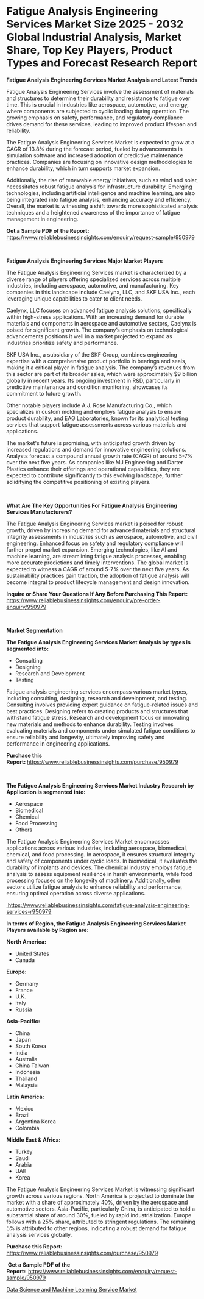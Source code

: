 <p><h1>Fatigue Analysis Engineering Services Market Size 2025 - 2032 Global Industrial Analysis, Market Share, Top Key Players, Product Types and Forecast Research Report</h1></p><p><strong>Fatigue Analysis Engineering Services Market Analysis and Latest Trends</strong></p>
<p><p>Fatigue Analysis Engineering Services involve the assessment of materials and structures to determine their durability and resistance to fatigue over time. This is crucial in industries like aerospace, automotive, and energy, where components are subjected to cyclic loading during operation. The growing emphasis on safety, performance, and regulatory compliance drives demand for these services, leading to improved product lifespan and reliability.</p><p>The Fatigue Analysis Engineering Services Market is expected to grow at a CAGR of 13.8% during the forecast period, fueled by advancements in simulation software and increased adoption of predictive maintenance practices. Companies are focusing on innovative design methodologies to enhance durability, which in turn supports market expansion. </p><p>Additionally, the rise of renewable energy initiatives, such as wind and solar, necessitates robust fatigue analysis for infrastructure durability. Emerging technologies, including artificial intelligence and machine learning, are also being integrated into fatigue analysis, enhancing accuracy and efficiency. Overall, the market is witnessing a shift towards more sophisticated analysis techniques and a heightened awareness of the importance of fatigue management in engineering.</p></p>
<p><strong>Get a Sample PDF of the Report:&nbsp;</strong> <a href="https://www.reliablebusinessinsights.com/enquiry/request-sample/950979?utm_campaign=2099&utm_medium=2&utm_source=Github&utm_content=ia&utm_term=08032025&utm_id=fatigue-analysis-engineering-services">https://www.reliablebusinessinsights.com/enquiry/request-sample/950979</a></p>
<p>&nbsp;</p>
<p><strong>Fatigue Analysis Engineering Services Major Market Players</strong></p>
<p><p>The Fatigue Analysis Engineering Services market is characterized by a diverse range of players offering specialized services across multiple industries, including aerospace, automotive, and manufacturing. Key companies in this landscape include Caelynx, LLC, and SKF USA Inc., each leveraging unique capabilities to cater to client needs.</p><p>Caelynx, LLC focuses on advanced fatigue analysis solutions, specifically within high-stress applications. With an increasing demand for durable materials and components in aerospace and automotive sectors, Caelynx is poised for significant growth. The company’s emphasis on technological advancements positions it well in a market projected to expand as industries prioritize safety and performance.</p><p>SKF USA Inc., a subsidiary of the SKF Group, combines engineering expertise with a comprehensive product portfolio in bearings and seals, making it a critical player in fatigue analysis. The company’s revenues from this sector are part of its broader sales, which were approximately $9 billion globally in recent years. Its ongoing investment in R&D, particularly in predictive maintenance and condition monitoring, showcases its commitment to future growth.</p><p>Other notable players include A.J. Rose Manufacturing Co., which specializes in custom molding and employs fatigue analysis to ensure product durability, and EAG Laboratories, known for its analytical testing services that support fatigue assessments across various materials and applications.</p><p>The market's future is promising, with anticipated growth driven by increased regulations and demand for innovative engineering solutions. Analysts forecast a compound annual growth rate (CAGR) of around 5-7% over the next five years. As companies like MJ Engineering and Darter Plastics enhance their offerings and operational capabilities, they are expected to contribute significantly to this evolving landscape, further solidifying the competitive positioning of existing players.</p></p>
<p>&nbsp;</p>
<p><strong>What Are The Key Opportunities For Fatigue Analysis Engineering Services Manufacturers?</strong></p>
<p><p>The Fatigue Analysis Engineering Services market is poised for robust growth, driven by increasing demand for advanced materials and structural integrity assessments in industries such as aerospace, automotive, and civil engineering. Enhanced focus on safety and regulatory compliance will further propel market expansion. Emerging technologies, like AI and machine learning, are streamlining fatigue analysis processes, enabling more accurate predictions and timely interventions. The global market is expected to witness a CAGR of around 5-7% over the next five years. As sustainability practices gain traction, the adoption of fatigue analysis will become integral to product lifecycle management and design innovation.</p></p>
<p><strong>Inquire or Share Your Questions If Any Before Purchasing This Report:</strong> <a href="https://www.reliablebusinessinsights.com/enquiry/pre-order-enquiry/950979?utm_campaign=2099&utm_medium=2&utm_source=Github&utm_content=ia&utm_term=08032025&utm_id=fatigue-analysis-engineering-services">https://www.reliablebusinessinsights.com/enquiry/pre-order-enquiry/950979</a></p>
<p>&nbsp;</p>
<p><strong>Market Segmentation</strong></p>
<p><strong>The Fatigue Analysis Engineering Services Market Analysis by types is segmented into:</strong></p>
<p><ul><li>Consulting</li><li>Designing</li><li>Research and Development</li><li>Testing</li></ul></p>
<p><p>Fatigue analysis engineering services encompass various market types, including consulting, designing, research and development, and testing. Consulting involves providing expert guidance on fatigue-related issues and best practices. Designing refers to creating products and structures that withstand fatigue stress. Research and development focus on innovating new materials and methods to enhance durability. Testing involves evaluating materials and components under simulated fatigue conditions to ensure reliability and longevity, ultimately improving safety and performance in engineering applications.</p></p>
<p><strong>Purchase this Report:&nbsp;</strong><a href="https://www.reliablebusinessinsights.com/purchase/950979?utm_campaign=2099&utm_medium=2&utm_source=Github&utm_content=ia&utm_term=08032025&utm_id=fatigue-analysis-engineering-services">https://www.reliablebusinessinsights.com/purchase/950979</a></p>
<p>&nbsp;</p>
<p><strong>The Fatigue Analysis Engineering Services Market Industry Research by Application is segmented into:</strong></p>
<p><ul><li>Aerospace</li><li>Biomedical</li><li>Chemical</li><li>Food Processing</li><li>Others</li></ul></p>
<p><p>The Fatigue Analysis Engineering Services Market encompasses applications across various industries, including aerospace, biomedical, chemical, and food processing. In aerospace, it ensures structural integrity and safety of components under cyclic loads. In biomedical, it evaluates the durability of implants and devices. The chemical industry employs fatigue analysis to assess equipment resilience in harsh environments, while food processing focuses on the longevity of machinery. Additionally, other sectors utilize fatigue analysis to enhance reliability and performance, ensuring optimal operation across diverse applications.</p></p>
<p><a href="https://www.reliablebusinessinsights.com/fatigue-analysis-engineering-services-r950979?utm_campaign=2099&utm_medium=2&utm_source=Github&utm_content=ia&utm_term=08032025&utm_id=fatigue-analysis-engineering-services">&nbsp;https://www.reliablebusinessinsights.com/fatigue-analysis-engineering-services-r950979</a></p>
<p><strong>In terms of Region, the Fatigue Analysis Engineering Services Market Players available by Region are:</strong></p>
<p>
    <p> <strong> North America: </strong>
        <ul>
            <li>United States</li>
            <li>Canada</li>
        </ul>
        </p> 
    <p> <strong> Europe: </strong>
        <ul>
            <li>Germany</li>
            <li>France</li>
            <li>U.K.</li>
            <li>Italy</li>
            <li>Russia</li>
        </ul>
        </p> 
    <p> <strong> Asia-Pacific: </strong>
        <ul>
            <li>China</li>
            <li>Japan</li>
            <li>South Korea</li>
            <li>India</li>
            <li>Australia</li>
            <li>China Taiwan</li>
            <li>Indonesia</li>
            <li>Thailand</li>
            <li>Malaysia</li>
        </ul>
        </p> 
    <p> <strong> Latin America: </strong>
        <ul>
            <li>Mexico</li>
            <li>Brazil</li>
            <li>Argentina Korea</li>
            <li>Colombia</li>
        </ul>
        </p> 
    <p> <strong> Middle East & Africa: </strong>
        <ul>
            <li>Turkey</li>
            <li>Saudi</li>
            <li>Arabia</li>
            <li>UAE</li>
            <li>Korea</li>
        </ul>
    </p>
    </p>
<p><p>The Fatigue Analysis Engineering Services Market is witnessing significant growth across various regions. North America is projected to dominate the market with a share of approximately 40%, driven by the aerospace and automotive sectors. Asia-Pacific, particularly China, is anticipated to hold a substantial share of around 30%, fueled by rapid industrialization. Europe follows with a 25% share, attributed to stringent regulations. The remaining 5% is attributed to other regions, indicating a robust demand for fatigue analysis services globally.</p></p>
<p><strong>Purchase this Report: </strong><a href="https://www.reliablebusinessinsights.com/purchase/950979?utm_campaign=2099&utm_medium=2&utm_source=Github&utm_content=ia&utm_term=08032025&utm_id=fatigue-analysis-engineering-services">https://www.reliablebusinessinsights.com/purchase/950979</a></p>
<p>&nbsp;<strong>Get a Sample PDF of the Report:&nbsp;&nbsp;</strong><a href="https://www.reliablebusinessinsights.com/enquiry/request-sample/950979?utm_campaign=2099&utm_medium=2&utm_source=Github&utm_content=ia&utm_term=08032025&utm_id=fatigue-analysis-engineering-services">https://www.reliablebusinessinsights.com/enquiry/request-sample/950979</a></p>
<p><strong></strong></p>
<p><p><a href="https://github.com/NargisHussain432/Market-Research-Report-List-1/blob/main/data-science-and-machine-learning-service-market.md?utm_campaign=2099&utm_medium=2&utm_source=Github&utm_content=ia&utm_term=08032025&utm_id=fatigue-analysis-engineering-services">Data Science and Machine Learning Service Market</a></p></p>